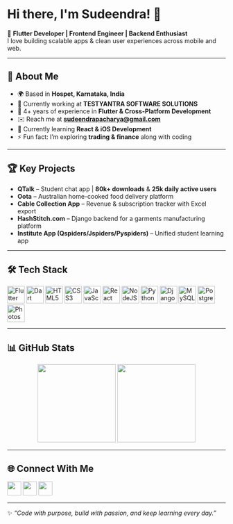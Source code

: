 # Hi there, I'm Sudeendra! 👋  

🌟 **Flutter Developer | Frontend Engineer | Backend Enthusiast**  
I love building scalable apps & clean user experiences across mobile and web.  

---

## 🚀 About Me  
- 🌍 Based in **Hospet, Karnataka, India**  
- 💼 Currently working at **TESTYANTRA SOFTWARE SOLUTIONS**  
- 📱 4+ years of experience in **Flutter & Cross-Platform Development**  
- ✉️ Reach me at **[sudeendrapacharya@gmail.com](mailto:sudeendrapacharya@gmail.com)**  
- 🧠 Currently learning **React & iOS Development**  
- ⚡ Fun fact: I’m exploring **trading & finance** along with coding  

---

## 🏆 Key Projects  
- **QTalk** – Student chat app | **80k+ downloads** & **25k daily active users**  
- **Oota** – Australian home-cooked food delivery platform  
- **Cable Collection App** – Revenue & subscription tracker with Excel export  
- **HashStitch.com** – Django backend for a garments manufacturing platform  
- **Institute App (Qspiders/Jspiders/Pyspiders)** – Unified student learning app  

---

## 🛠️ Tech Stack  
<p align="left">
<a href="https://flutter.dev/" target="_blank"><img src="https://raw.githubusercontent.com/danielcranney/readme-generator/main/public/icons/skills/flutter-colored.svg" width="40" height="40" alt="Flutter" /></a>
<a href="https://dart.dev/" target="_blank"><img src="https://raw.githubusercontent.com/danielcranney/readme-generator/main/public/icons/skills/dart-colored.svg" width="40" height="40" alt="Dart" /></a>
<a href="https://developer.mozilla.org/en-US/docs/Glossary/HTML5" target="_blank"><img src="https://raw.githubusercontent.com/danielcranney/readme-generator/main/public/icons/skills/html5-colored.svg" width="40" height="40" alt="HTML5" /></a>
<a href="https://developer.mozilla.org/en-US/docs/Web/CSS" target="_blank"><img src="https://raw.githubusercontent.com/danielcranney/readme-generator/main/public/icons/skills/css3-colored.svg" width="40" height="40" alt="CSS3" /></a>
<a href="https://developer.mozilla.org/en-US/docs/Web/JavaScript" target="_blank"><img src="https://raw.githubusercontent.com/danielcranney/readme-generator/main/public/icons/skills/javascript-colored.svg" width="40" height="40" alt="JavaScript" /></a>
<a href="https://react.dev/" target="_blank"><img src="https://raw.githubusercontent.com/danielcranney/readme-generator/main/public/icons/skills/react-colored.svg" width="40" height="40" alt="React" /></a>
<a href="https://nodejs.org/" target="_blank"><img src="https://raw.githubusercontent.com/danielcranney/readme-generator/main/public/icons/skills/nodejs-colored.svg" width="40" height="40" alt="NodeJS" /></a>
<a href="https://www.python.org/" target="_blank"><img src="https://raw.githubusercontent.com/danielcranney/readme-generator/main/public/icons/skills/python-colored.svg" width="40" height="40" alt="Python" /></a>
<a href="https://www.djangoproject.com/" target="_blank"><img src="https://raw.githubusercontent.com/danielcranney/readme-generator/main/public/icons/skills/django-colored.svg" width="40" height="40" alt="Django" /></a>
<a href="https://www.mysql.com/" target="_blank"><img src="https://raw.githubusercontent.com/danielcranney/readme-generator/main/public/icons/skills/mysql-colored.svg" width="40" height="40" alt="MySQL" /></a>
<a href="https://www.postgresql.org/" target="_blank"><img src="https://raw.githubusercontent.com/danielcranney/readme-generator/main/public/icons/skills/postgresql-colored.svg" width="40" height="40" alt="PostgreSQL" /></a>
<a href="https://www.adobe.com/uk/products/photoshop.html" target="_blank"><img src="https://raw.githubusercontent.com/danielcranney/readme-generator/main/public/icons/skills/photoshop-colored.svg" width="40" height="40" alt="Photoshop" /></a>
</p>

---

## 📊 GitHub Stats  
<p align="center">
  <img src="https://github-readme-stats.vercel.app/api?username=sudeendra97&show_icons=true&theme=radical" height="180em" />
  <img src="https://github-readme-stats.vercel.app/api/top-langs/?username=sudeendra97&layout=compact&theme=radical" height="180em" />
</p>

---

## 🌐 Connect With Me  
<p align="left">
<a href="https://github.com/sudeendra97" target="_blank"><img src="https://raw.githubusercontent.com/danielcranney/readme-generator/main/public/icons/socials/github.svg" width="32" /></a>
<a href="https://www.linkedin.com/in/sudeendra-acharya-55ab791a3/" target="_blank"><img src="https://raw.githubusercontent.com/danielcranney/readme-generator/main/public/icons/socials/linkedin.svg" width="32" /></a>
<a href="https://twitter.com/Sudeendra97?t=hwo-3jyVXgVevUm5kaVjUA&s=08" target="_blank"><img src="https://raw.githubusercontent.com/danielcranney/readme-generator/main/public/icons/socials/twitter.svg" width="32" /></a>
</p>

---

✨ _“Code with purpose, build with passion, and keep learning every day.”_
